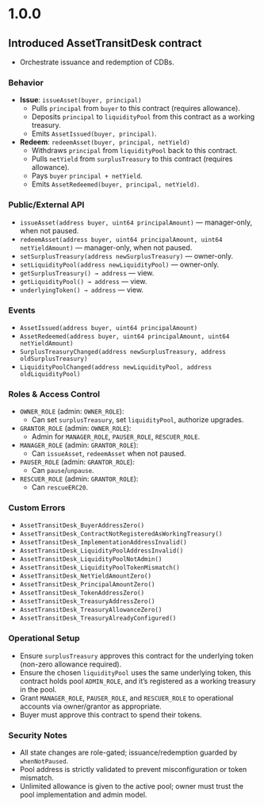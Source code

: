 # 1.0.0

## Introduced AssetTransitDesk contract

- Orchestrate issuance and redemption of CDBs.

### Behavior
- **Issue**: `issueAsset(buyer, principal)`
  - Pulls `principal` from `buyer` to this contract (requires allowance).
  - Deposits `principal` to `liquidityPool` from this contract as a working treasury.
  - Emits `AssetIssued(buyer, principal)`.
- **Redeem**: `redeemAsset(buyer, principal, netYield)`
  - Withdraws `principal` from `liquidityPool` back to this contract.
  - Pulls `netYield` from `surplusTreasury` to this contract (requires allowance).
  - Pays `buyer` `principal + netYield`.
  - Emits `AssetRedeemed(buyer, principal, netYield)`.

### Public/External API
- `issueAsset(address buyer, uint64 principalAmount)` — manager-only, when not paused.
- `redeemAsset(address buyer, uint64 principalAmount, uint64 netYieldAmount)` — manager-only, when not paused.
- `setSurplusTreasury(address newSurplusTreasury)` — owner-only.
- `setLiquidityPool(address newLiquidityPool)` — owner-only.
- `getSurplusTreasury() → address` — view.
- `getLiquidityPool() → address` — view.
- `underlyingToken() → address` — view.

### Events
- `AssetIssued(address buyer, uint64 principalAmount)`
- `AssetRedeemed(address buyer, uint64 principalAmount, uint64 netYieldAmount)`
- `SurplusTreasuryChanged(address newSurplusTreasury, address oldSurplusTreasury)`
- `LiquidityPoolChanged(address newLiquidityPool, address oldLiquidityPool)`

### Roles & Access Control
- `OWNER_ROLE` (admin: `OWNER_ROLE`):
  - Can set `surplusTreasury`, set `liquidityPool`, authorize upgrades.
- `GRANTOR_ROLE` (admin: `OWNER_ROLE`):
  - Admin for `MANAGER_ROLE`, `PAUSER_ROLE`, `RESCUER_ROLE`.
- `MANAGER_ROLE` (admin: `GRANTOR_ROLE`):
  - Can `issueAsset`, `redeemAsset` when not paused.
- `PAUSER_ROLE` (admin: `GRANTOR_ROLE`):
  - Can `pause`/`unpause`.
- `RESCUER_ROLE` (admin: `GRANTOR_ROLE`):
  - Can `rescueERC20`.

### Custom Errors
- `AssetTransitDesk_BuyerAddressZero()`
- `AssetTransitDesk_ContractNotRegisteredAsWorkingTreasury()`
- `AssetTransitDesk_ImplementationAddressInvalid()`
- `AssetTransitDesk_LiquidityPoolAddressInvalid()`
- `AssetTransitDesk_LiquidityPoolNotAdmin()`
- `AssetTransitDesk_LiquidityPoolTokenMismatch()`
- `AssetTransitDesk_NetYieldAmountZero()`
- `AssetTransitDesk_PrincipalAmountZero()`
- `AssetTransitDesk_TokenAddressZero()`
- `AssetTransitDesk_TreasuryAddressZero()`
- `AssetTransitDesk_TreasuryAllowanceZero()`
- `AssetTransitDesk_TreasuryAlreadyConfigured()`

### Operational Setup
- Ensure `surplusTreasury` approves this contract for the underlying token (non-zero allowance required).
- Ensure the chosen `liquidityPool` uses the same underlying token, this contract holds pool `ADMIN_ROLE`, and it’s registered as a working treasury in the pool.
- Grant `MANAGER_ROLE`, `PAUSER_ROLE`, and `RESCUER_ROLE` to operational accounts via owner/grantor as appropriate.
- Buyer must approve this contract to spend their tokens.

### Security Notes
- All state changes are role-gated; issuance/redemption guarded by `whenNotPaused`.
- Pool address is strictly validated to prevent misconfiguration or token mismatch.
- Unlimited allowance is given to the active pool; owner must trust the pool implementation and admin model.
